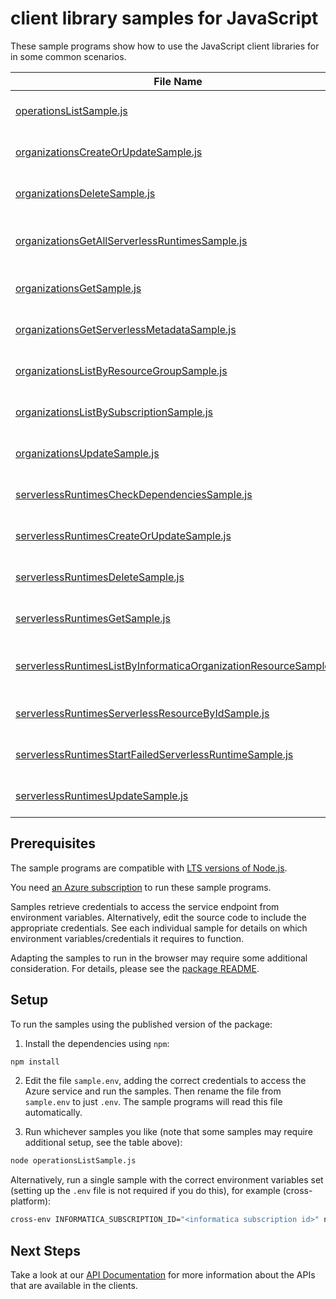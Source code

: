 # client library samples for JavaScript

These sample programs show how to use the JavaScript client libraries for in some common scenarios.

| **File Name**                                                                                                                     | **Description**                                                                                                                                                                                                                                                                          |
| --------------------------------------------------------------------------------------------------------------------------------- | ---------------------------------------------------------------------------------------------------------------------------------------------------------------------------------------------------------------------------------------------------------------------------------------- |
| [operationsListSample.js][operationslistsample]                                                                                   | List the operations for the provider x-ms-original-file: specification/informatica/resource-manager/Informatica.DataManagement/stable/2024-05-08/examples/Operations_List_MaximumSet_Gen.json                                                                                            |
| [organizationsCreateOrUpdateSample.js][organizationscreateorupdatesample]                                                         | Create a InformaticaOrganizationResource x-ms-original-file: specification/informatica/resource-manager/Informatica.DataManagement/stable/2024-05-08/examples/Organizations_CreateOrUpdate_MaximumSet_Gen.json                                                                           |
| [organizationsDeleteSample.js][organizationsdeletesample]                                                                         | Delete a InformaticaOrganizationResource x-ms-original-file: specification/informatica/resource-manager/Informatica.DataManagement/stable/2024-05-08/examples/Organizations_Delete_MaximumSet_Gen.json                                                                                   |
| [organizationsGetAllServerlessRuntimesSample.js][organizationsgetallserverlessruntimessample]                                     | Gets all serverless runtime resources in a given informatica organization resource. x-ms-original-file: specification/informatica/resource-manager/Informatica.DataManagement/stable/2024-05-08/examples/Organizations_GetAllServerlessRuntimes_MaximumSet_Gen.json                      |
| [organizationsGetSample.js][organizationsgetsample]                                                                               | Get a InformaticaOrganizationResource x-ms-original-file: specification/informatica/resource-manager/Informatica.DataManagement/stable/2024-05-08/examples/Organizations_Get_MaximumSet_Gen.json                                                                                         |
| [organizationsGetServerlessMetadataSample.js][organizationsgetserverlessmetadatasample]                                           | Gets Metadata of the serverless runtime environment. x-ms-original-file: specification/informatica/resource-manager/Informatica.DataManagement/stable/2024-05-08/examples/Organizations_GetServerlessMetadata_MaximumSet_Gen.json                                                        |
| [organizationsListByResourceGroupSample.js][organizationslistbyresourcegroupsample]                                               | List InformaticaOrganizationResource resources by resource group x-ms-original-file: specification/informatica/resource-manager/Informatica.DataManagement/stable/2024-05-08/examples/Organizations_ListByResourceGroup_MaximumSet_Gen.json                                              |
| [organizationsListBySubscriptionSample.js][organizationslistbysubscriptionsample]                                                 | List InformaticaOrganizationResource resources by subscription ID x-ms-original-file: specification/informatica/resource-manager/Informatica.DataManagement/stable/2024-05-08/examples/Organizations_ListBySubscription_MaximumSet_Gen.json                                              |
| [organizationsUpdateSample.js][organizationsupdatesample]                                                                         | Update a InformaticaOrganizationResource x-ms-original-file: specification/informatica/resource-manager/Informatica.DataManagement/stable/2024-05-08/examples/Organizations_Update_MaximumSet_Gen.json                                                                                   |
| [serverlessRuntimesCheckDependenciesSample.js][serverlessruntimescheckdependenciessample]                                         | Checks all dependencies for a serverless runtime resource x-ms-original-file: specification/informatica/resource-manager/Informatica.DataManagement/stable/2024-05-08/examples/ServerlessRuntimes_CheckDependencies_MaximumSet_Gen.json                                                  |
| [serverlessRuntimesCreateOrUpdateSample.js][serverlessruntimescreateorupdatesample]                                               | Create a InformaticaServerlessRuntimeResource x-ms-original-file: specification/informatica/resource-manager/Informatica.DataManagement/stable/2024-05-08/examples/ServerlessRuntimes_CreateOrUpdate_MaximumSet_Gen.json                                                                 |
| [serverlessRuntimesDeleteSample.js][serverlessruntimesdeletesample]                                                               | Delete a InformaticaServerlessRuntimeResource x-ms-original-file: specification/informatica/resource-manager/Informatica.DataManagement/stable/2024-05-08/examples/ServerlessRuntimes_Delete_MaximumSet_Gen.json                                                                         |
| [serverlessRuntimesGetSample.js][serverlessruntimesgetsample]                                                                     | Get a InformaticaServerlessRuntimeResource x-ms-original-file: specification/informatica/resource-manager/Informatica.DataManagement/stable/2024-05-08/examples/ServerlessRuntimes_Get_MaximumSet_Gen.json                                                                               |
| [serverlessRuntimesListByInformaticaOrganizationResourceSample.js][serverlessruntimeslistbyinformaticaorganizationresourcesample] | List InformaticaServerlessRuntimeResource resources by InformaticaOrganizationResource x-ms-original-file: specification/informatica/resource-manager/Informatica.DataManagement/stable/2024-05-08/examples/ServerlessRuntimes_ListByInformaticaOrganizationResource_MaximumSet_Gen.json |
| [serverlessRuntimesServerlessResourceByIdSample.js][serverlessruntimesserverlessresourcebyidsample]                               | Returns a serverless runtime resource by ID x-ms-original-file: specification/informatica/resource-manager/Informatica.DataManagement/stable/2024-05-08/examples/ServerlessRuntimes_ServerlessResourceById_MaximumSet_Gen.json                                                           |
| [serverlessRuntimesStartFailedServerlessRuntimeSample.js][serverlessruntimesstartfailedserverlessruntimesample]                   | Starts a failed runtime resource x-ms-original-file: specification/informatica/resource-manager/Informatica.DataManagement/stable/2024-05-08/examples/ServerlessRuntimes_StartFailedServerlessRuntime_MaximumSet_Gen.json                                                                |
| [serverlessRuntimesUpdateSample.js][serverlessruntimesupdatesample]                                                               | Update a InformaticaServerlessRuntimeResource x-ms-original-file: specification/informatica/resource-manager/Informatica.DataManagement/stable/2024-05-08/examples/ServerlessRuntimes_Update_MaximumSet_Gen.json                                                                         |

## Prerequisites

The sample programs are compatible with [LTS versions of Node.js](https://github.com/nodejs/release#release-schedule).

You need [an Azure subscription][freesub] to run these sample programs.

Samples retrieve credentials to access the service endpoint from environment variables. Alternatively, edit the source code to include the appropriate credentials. See each individual sample for details on which environment variables/credentials it requires to function.

Adapting the samples to run in the browser may require some additional consideration. For details, please see the [package README][package].

## Setup

To run the samples using the published version of the package:

1. Install the dependencies using `npm`:

```bash
npm install
```

2. Edit the file `sample.env`, adding the correct credentials to access the Azure service and run the samples. Then rename the file from `sample.env` to just `.env`. The sample programs will read this file automatically.

3. Run whichever samples you like (note that some samples may require additional setup, see the table above):

```bash
node operationsListSample.js
```

Alternatively, run a single sample with the correct environment variables set (setting up the `.env` file is not required if you do this), for example (cross-platform):

```bash
cross-env INFORMATICA_SUBSCRIPTION_ID="<informatica subscription id>" node operationsListSample.js
```

## Next Steps

Take a look at our [API Documentation][apiref] for more information about the APIs that are available in the clients.

[operationslistsample]: https://github.com/Azure/azure-sdk-for-js/blob/main/sdk/informatica/arm-informaticadatamanagement/samples/v1/javascript/operationsListSample.js
[organizationscreateorupdatesample]: https://github.com/Azure/azure-sdk-for-js/blob/main/sdk/informatica/arm-informaticadatamanagement/samples/v1/javascript/organizationsCreateOrUpdateSample.js
[organizationsdeletesample]: https://github.com/Azure/azure-sdk-for-js/blob/main/sdk/informatica/arm-informaticadatamanagement/samples/v1/javascript/organizationsDeleteSample.js
[organizationsgetallserverlessruntimessample]: https://github.com/Azure/azure-sdk-for-js/blob/main/sdk/informatica/arm-informaticadatamanagement/samples/v1/javascript/organizationsGetAllServerlessRuntimesSample.js
[organizationsgetsample]: https://github.com/Azure/azure-sdk-for-js/blob/main/sdk/informatica/arm-informaticadatamanagement/samples/v1/javascript/organizationsGetSample.js
[organizationsgetserverlessmetadatasample]: https://github.com/Azure/azure-sdk-for-js/blob/main/sdk/informatica/arm-informaticadatamanagement/samples/v1/javascript/organizationsGetServerlessMetadataSample.js
[organizationslistbyresourcegroupsample]: https://github.com/Azure/azure-sdk-for-js/blob/main/sdk/informatica/arm-informaticadatamanagement/samples/v1/javascript/organizationsListByResourceGroupSample.js
[organizationslistbysubscriptionsample]: https://github.com/Azure/azure-sdk-for-js/blob/main/sdk/informatica/arm-informaticadatamanagement/samples/v1/javascript/organizationsListBySubscriptionSample.js
[organizationsupdatesample]: https://github.com/Azure/azure-sdk-for-js/blob/main/sdk/informatica/arm-informaticadatamanagement/samples/v1/javascript/organizationsUpdateSample.js
[serverlessruntimescheckdependenciessample]: https://github.com/Azure/azure-sdk-for-js/blob/main/sdk/informatica/arm-informaticadatamanagement/samples/v1/javascript/serverlessRuntimesCheckDependenciesSample.js
[serverlessruntimescreateorupdatesample]: https://github.com/Azure/azure-sdk-for-js/blob/main/sdk/informatica/arm-informaticadatamanagement/samples/v1/javascript/serverlessRuntimesCreateOrUpdateSample.js
[serverlessruntimesdeletesample]: https://github.com/Azure/azure-sdk-for-js/blob/main/sdk/informatica/arm-informaticadatamanagement/samples/v1/javascript/serverlessRuntimesDeleteSample.js
[serverlessruntimesgetsample]: https://github.com/Azure/azure-sdk-for-js/blob/main/sdk/informatica/arm-informaticadatamanagement/samples/v1/javascript/serverlessRuntimesGetSample.js
[serverlessruntimeslistbyinformaticaorganizationresourcesample]: https://github.com/Azure/azure-sdk-for-js/blob/main/sdk/informatica/arm-informaticadatamanagement/samples/v1/javascript/serverlessRuntimesListByInformaticaOrganizationResourceSample.js
[serverlessruntimesserverlessresourcebyidsample]: https://github.com/Azure/azure-sdk-for-js/blob/main/sdk/informatica/arm-informaticadatamanagement/samples/v1/javascript/serverlessRuntimesServerlessResourceByIdSample.js
[serverlessruntimesstartfailedserverlessruntimesample]: https://github.com/Azure/azure-sdk-for-js/blob/main/sdk/informatica/arm-informaticadatamanagement/samples/v1/javascript/serverlessRuntimesStartFailedServerlessRuntimeSample.js
[serverlessruntimesupdatesample]: https://github.com/Azure/azure-sdk-for-js/blob/main/sdk/informatica/arm-informaticadatamanagement/samples/v1/javascript/serverlessRuntimesUpdateSample.js
[apiref]: https://learn.microsoft.com/javascript/api/@azure/arm-informaticadatamanagement?view=azure-node-preview
[freesub]: https://azure.microsoft.com/free/
[package]: https://github.com/Azure/azure-sdk-for-js/tree/main/sdk/informatica/arm-informaticadatamanagement/README.md
